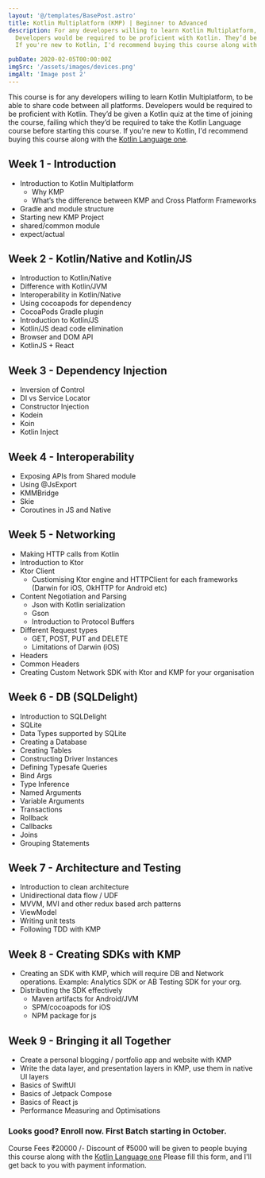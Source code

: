 ```yaml
---
layout: '@/templates/BasePost.astro'
title: Kotlin Multiplatform (KMP) | Beginner to Advanced
description: For any developers willing to learn Kotlin Multiplatform, to be able to share code between all platforms.
  Developers would be required to be proficient with Kotlin. They’d be given a Kotlin quiz at the time of joining the course, failing which they’d be required to take the Kotlin Language course before starting this course. 
  If you're new to Kotlin, I'd recommend buying this course along with the Kotlin Language one.

pubDate: 2020-02-05T00:00:00Z
imgSrc: '/assets/images/devices.png'
imgAlt: 'Image post 2'
---
```

This course is for any developers willing to learn Kotlin Multiplatform, to be able to share code between all platforms.
Developers would be required to be proficient with Kotlin. They’d be given a Kotlin quiz at the time of joining the course, failing which they’d be required to take the Kotlin Language course before starting this course.
If you're new to Kotlin, I'd recommend buying this course along with the [Kotlin Language one](/courses/kotlin-lang/).

## Week 1 - Introduction

* Introduction to Kotlin Multiplatform
    * Why KMP
    * What’s the difference between KMP and Cross Platform Frameworks
* Gradle and module structure
* Starting new KMP Project
* shared/common module
* expect/actual


## Week 2 - Kotlin/Native and Kotlin/JS

* Introduction to Kotlin/Native
* Difference with Kotlin/JVM
* Interoperability in Kotlin/Native
* Using cocoapods for dependency
* CocoaPods Gradle plugin
* Introduction to Kotlin/JS
* Kotlin/JS dead code elimination
* Browser and DOM API
* KotlinJS + React


## Week 3 - Dependency Injection

* Inversion of Control
* DI vs Service Locator
* Constructor Injection
* Kodein
* Koin
* Kotlin Inject


## Week 4 - Interoperability

* Exposing APIs from Shared module
* Using @JsExport
* KMMBridge
* Skie
* Coroutines in JS and Native

## Week 5 - Networking

* Making HTTP calls from Kotlin
* Introduction to Ktor
* Ktor Client
    * Custiomising Ktor engine and HTTPClient for each frameworks (Darwin for iOS, OkHTTP for Android etc)
* Content Negotiation and Parsing
    * Json with Kotlin serialization
    * Gson
    * Introduction to Protocol Buffers
* Different Request types
    * GET, POST, PUT and DELETE
    * Limitations of Darwin (iOS)
* Headers
* Common Headers
* Creating Custom Network SDK with Ktor and KMP for your organisation


## Week 6 - DB (SQLDelight)

* Introduction to SQLDelight
* SQLite
* Data Types supported by SQLite
* Creating a Database
* Creating Tables
* Constructing Driver Instances
* Defining Typesafe Queries
* Bind Args
* Type Inference
* Named Arguments
* Variable Arguments
* Transactions
* Rollback
* Callbacks
* Joins
* Grouping Statements

## Week 7 - Architecture and Testing

* Introduction to clean architecture
* Unidirectional data flow / UDF
* MVVM, MVI and other redux based arch patterns
* ViewModel
* Writing unit tests
* Following TDD with KMP


## Week 8 - Creating SDKs with KMP

* Creating an SDK with KMP, which will require DB and Network operations. Example: Analytics SDK or AB Testing SDK for your org.
* Distributing the SDK effectively
    * Maven artifacts for Android/JVM
    * SPM/cocoapods for iOS
    * NPM package for js


## Week 9 - Bringing it all Together

* Create a personal blogging / portfolio app and website with KMP
* Write the data layer, and presentation layers in KMP, use them in native UI layers
* Basics of SwiftUI
* Basics of Jetpack Compose
* Basics of React js
* Performance Measuring and Optimisations

### Looks good? Enroll now. First Batch starting in October.

Course Fees ₹20000 /- Discount of ₹5000 will be given to people buying this course along with the [Kotlin Language one](/courses/kotlin-lang/)
Please fill this form, and I'll get back to you with payment information.
